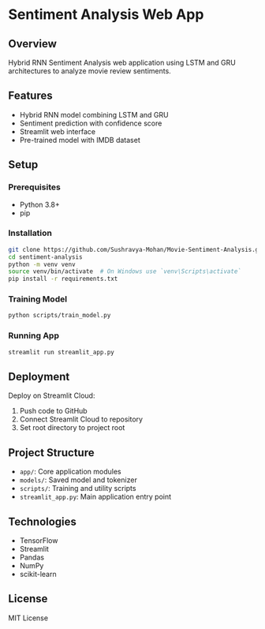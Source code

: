 # Sentiment Analysis Web App

## Overview
Hybrid RNN Sentiment Analysis web application using LSTM and GRU architectures to analyze movie review sentiments.

## Features
- Hybrid RNN model combining LSTM and GRU
- Sentiment prediction with confidence score
- Streamlit web interface
- Pre-trained model with IMDB dataset

## Setup

### Prerequisites
- Python 3.8+
- pip

### Installation
```bash
git clone https://github.com/Sushravya-Mohan/Movie-Sentiment-Analysis.git
cd sentiment-analysis
python -m venv venv
source venv/bin/activate  # On Windows use `venv\Scripts\activate`
pip install -r requirements.txt
```

### Training Model
```bash
python scripts/train_model.py
```

### Running App
```bash
streamlit run streamlit_app.py
```

## Deployment
Deploy on Streamlit Cloud:
1. Push code to GitHub
2. Connect Streamlit Cloud to repository
3. Set root directory to project root

## Project Structure
- `app/`: Core application modules
- `models/`: Saved model and tokenizer
- `scripts/`: Training and utility scripts
- `streamlit_app.py`: Main application entry point

## Technologies
- TensorFlow
- Streamlit
- Pandas
- NumPy
- scikit-learn

## License
MIT License
